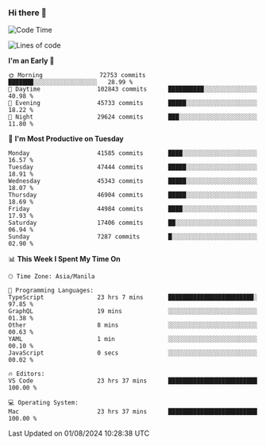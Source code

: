 ### Hi there 👋

<!--START_SECTION:waka-->
![Code Time](http://img.shields.io/badge/Code%20Time-5%2C415%20hrs%2050%20mins-blue)

![Lines of code](https://img.shields.io/badge/From%20Hello%20World%20I%27ve%20Written-115.2%20million%20lines%20of%20code-blue)

**I'm an Early 🐤** 

```text
🌞 Morning                72753 commits       ███████░░░░░░░░░░░░░░░░░░   28.99 % 
🌆 Daytime                102843 commits      ██████████░░░░░░░░░░░░░░░   40.98 % 
🌃 Evening                45733 commits       █████░░░░░░░░░░░░░░░░░░░░   18.22 % 
🌙 Night                  29624 commits       ███░░░░░░░░░░░░░░░░░░░░░░   11.80 % 
```
📅 **I'm Most Productive on Tuesday** 

```text
Monday                   41585 commits       ████░░░░░░░░░░░░░░░░░░░░░   16.57 % 
Tuesday                  47444 commits       █████░░░░░░░░░░░░░░░░░░░░   18.91 % 
Wednesday                45343 commits       █████░░░░░░░░░░░░░░░░░░░░   18.07 % 
Thursday                 46904 commits       █████░░░░░░░░░░░░░░░░░░░░   18.69 % 
Friday                   44984 commits       ████░░░░░░░░░░░░░░░░░░░░░   17.93 % 
Saturday                 17406 commits       ██░░░░░░░░░░░░░░░░░░░░░░░   06.94 % 
Sunday                   7287 commits        █░░░░░░░░░░░░░░░░░░░░░░░░   02.90 % 
```


📊 **This Week I Spent My Time On** 

```text
🕑︎ Time Zone: Asia/Manila

💬 Programming Languages: 
TypeScript               23 hrs 7 mins       ████████████████████████░   97.85 % 
GraphQL                  19 mins             ░░░░░░░░░░░░░░░░░░░░░░░░░   01.38 % 
Other                    8 mins              ░░░░░░░░░░░░░░░░░░░░░░░░░   00.63 % 
YAML                     1 min               ░░░░░░░░░░░░░░░░░░░░░░░░░   00.10 % 
JavaScript               0 secs              ░░░░░░░░░░░░░░░░░░░░░░░░░   00.02 % 

🔥 Editors: 
VS Code                  23 hrs 37 mins      █████████████████████████   100.00 % 

💻 Operating System: 
Mac                      23 hrs 37 mins      █████████████████████████   100.00 % 
```


 Last Updated on 01/08/2024 10:28:38 UTC
<!--END_SECTION:waka-->


<!--
**rad182/rad182** is a ✨ _special_ ✨ repository because its `README.md` (this file) appears on your GitHub profile.

Here are some ideas to get you started:

- 🔭 I’m currently working on ...
- 🌱 I’m currently learning ...
- 👯 I’m looking to collaborate on ...
- 🤔 I’m looking for help with ...
- 💬 Ask me about ...
- 📫 How to reach me: ...
- 😄 Pronouns: ...
- ⚡ Fun fact: ...
-->
